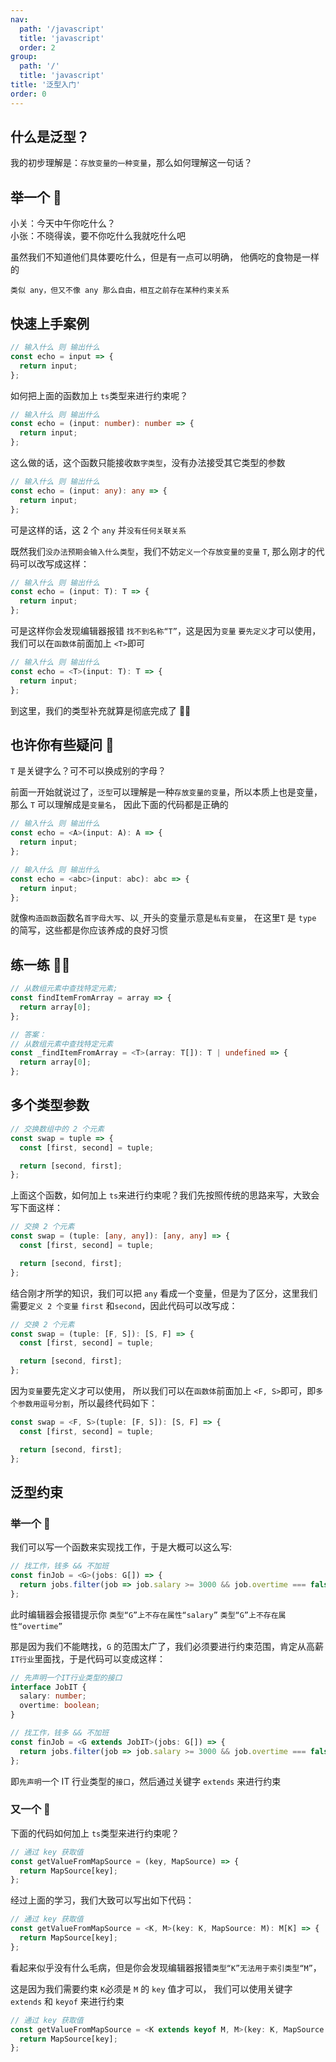 ```yaml
---
nav:
  path: '/javascript'
  title: 'javascript'
  order: 2
group:
  path: '/'
  title: 'javascript'
title: '泛型入门'
order: 0
---
```


## 什么是泛型？

我的初步理解是：`存放变量的一种变量`，那么如何理解这一句话？

## 举一个 🌰

小关：今天中午你吃什么？<br />
小张：不晓得诶，要不你吃什么我就吃什么吧 <br />

虽然我们不知道他们具体要吃什么，但是有一点可以明确，
他俩吃的食物是一样的 <br />

`类似 any，但又不像 any 那么自由，相互之前存在某种约束关系`

## 快速上手案例

```ts
// 输入什么 则 输出什么
const echo = input => {
  return input;
};
```

如何把上面的函数加上 `ts`类型来进行约束呢？

```ts
// 输入什么 则 输出什么
const echo = (input: number): number => {
  return input;
};
```

这么做的话，这个函数只能接收`数字类型`，没有办法接受其它类型的参数

```ts
// 输入什么 则 输出什么
const echo = (input: any): any => {
  return input;
};
```

可是这样的话，这 2 个 `any` 并`没有任何关联关系`

既然我们`没办法预期会输入什么类型`，我们不妨`定义一个存放变量的变量` `T`,
那么刚才的代码可以改写成这样：

```ts
// 输入什么 则 输出什么
const echo = (input: T): T => {
  return input;
};
```

可是这样你会发现编辑器报错 `找不到名称“T”`，这是因为`变量` `要先定义`才可以使用，
我们可以在`函数体`前面加上 `<T>`即可

```ts
// 输入什么 则 输出什么
const echo = <T>(input: T): T => {
  return input;
};
```

到这里，我们的类型补充就算是彻底完成了 ✌🏻

## 也许你有些疑问 🤔

`T` 是关键字么？可不可以换成别的字母？

前面一开始就说过了，`泛型`可以理解是一种`存放变量的变量`，所以本质上也是变量，那么 `T` 可以理解成是`变量名`，
因此下面的代码都是正确的

```ts
// 输入什么 则 输出什么
const echo = <A>(input: A): A => {
  return input;
};
```

```ts
// 输入什么 则 输出什么
const echo = <abc>(input: abc): abc => {
  return input;
};
```

就像`构造函数`函数名`首字母大写`、以`_`开头的变量示意是`私有变量`，
在这里`T` 是 `type` 的简写，这些都是你应该养成的良好习惯

## 练一练 ✍🏻

```ts
// 从数组元素中查找特定元素;
const findItemFromArray = array => {
  return array[0];
};

// 答案：
// 从数组元素中查找特定元素
const _findItemFromArray = <T>(array: T[]): T | undefined => {
  return array[0];
};
```

## 多个类型参数

```ts
// 交换数组中的 2 个元素
const swap = tuple => {
  const [first, second] = tuple;

  return [second, first];
};
```

上面这个函数，如何加上 `ts`来进行约束呢？我们先按照传统的思路来写，大致会写下面这样：

```ts
// 交换 2 个元素
const swap = (tuple: [any, any]): [any, any] => {
  const [first, second] = tuple;

  return [second, first];
};
```

结合刚才所学的知识，我们可以把 `any` 看成一个变量，但是为了区分，这里我们需要`定义 2 个变量` `first` 和`second`，因此代码可以改写成：

```ts
// 交换 2 个元素
const swap = (tuple: [F, S]): [S, F] => {
  const [first, second] = tuple;

  return [second, first];
};
```

因为`变量`要先定义才可以使用， 所以我们可以在`函数体`前面加上 `<F, S>`即可，即`多个参数用逗号分割`，所以最终代码如下：

```ts
const swap = <F, S>(tuple: [F, S]): [S, F] => {
  const [first, second] = tuple;

  return [second, first];
};
```

## 泛型约束

### 举一个 🌰

我们可以写一个函数来实现找工作，于是大概可以这么写:

```ts
// 找工作，钱多 && 不加班
const finJob = <G>(jobs: G[]) => {
  return jobs.filter(job => job.salary >= 3000 && job.overtime === false);
};
```

此时编辑器会报错提示你 `类型“G”上不存在属性“salary”` `类型“G”上不存在属性“overtime”`

那是因为我们不能瞎找，`G` 的范围太广了，我们必须要进行约束范围，肯定从高薪`IT行业`里面找，于是代码可以变成这样：

```ts
// 先声明一个IT行业类型的接口
interface JobIT {
  salary: number;
  overtime: boolean;
}

// 找工作，钱多 && 不加班
const finJob = <G extends JobIT>(jobs: G[]) => {
  return jobs.filter(job => job.salary >= 3000 && job.overtime === false);
};
```

即`先声明`一个 IT 行业类型的`接口`，然后通过关键字 `extends` 来进行约束

### 又一个 🌰

下面的代码如何加上 `ts`类型来进行约束呢？

```ts
// 通过 key 获取值
const getValueFromMapSource = (key, MapSource) => {
  return MapSource[key];
};
```

经过上面的学习，我们大致可以写出如下代码：

```ts
// 通过 key 获取值
const getValueFromMapSource = <K, M>(key: K, MapSource: M): M[K] => {
  return MapSource[key];
};
```

看起来似乎没有什么毛病，但是你会发现编辑器报错`类型“K”无法用于索引类型“M”`，<br />

这是因为我们需要约束 `K`必须是 `M` 的 `key` 值才可以， 我们可以使用关键字 `extends` 和 `keyof` 来进行约束

```ts
// 通过 key 获取值
const getValueFromMapSource = <K extends keyof M, M>(key: K, MapSource: M): M[K] => {
  return MapSource[key];
};
```
